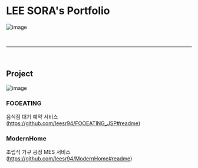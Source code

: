 # LEE SORA's Portfolio

![image](https://github.com/leesr94/leesr94.github.io/assets/131628924/2a166c70-ea0e-4975-b742-3fc65806b1f6)

<br><hr><br>

## Project
![image](https://github.com/leesr94/leesr94.github.io/assets/131628924/3c63104e-f0c4-4198-bd84-98d756394a3f)
<br>
<div>
  
  ### FOOEATING  
  음식점 대기 예약 서비스  
  (https://github.com/leesr94/FOOEATING_JSP#readme)
  
</div>
 
<div>
  
  ### ModernHome
  조립식 가구 공정 MES 서비스  
  (https://github.com/leesr94/ModernHome#readme)
  
</div>

